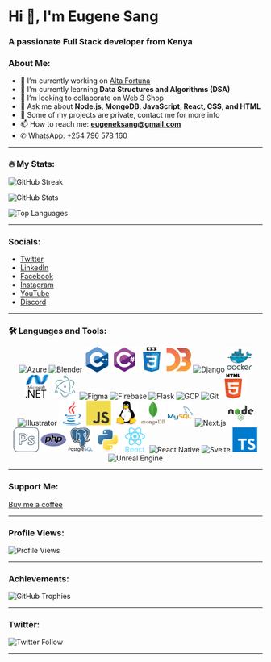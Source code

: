 # Hi 👋, I'm Eugene Sang  
### A passionate Full Stack developer from Kenya

### About Me:
- 🔭 I’m currently working on [Alta Fortuna](https://altafortuna.life)
- 🌱 I’m currently learning **Data Structures and Algorithms (DSA)**
- 👯 I’m looking to collaborate on Web 3 Shop
- 💬 Ask me about **Node.js, MongoDB, JavaScript, React, CSS, and HTML**
- 🤝 Some of my projects are private, contact me for more info
- 📫 How to reach me: **eugeneksang@gmail.com**
- ✆ WhatsApp: [+254 796 578 160](https://wa.me/message/FBHH7ESQJFB4A1)
---

### 🔥 My Stats:

![GitHub Streak](https://streak-stats.demolab.com?user=eugenesang&theme=onedark)

![GitHub Stats](https://github-readme-stats.vercel.app/api?username=eugenesang&theme=dracula&show_icons=true)

![Top Languages](https://github-readme-stats.vercel.app/api/top-langs?username=eugenesang&show_icons=true&locale=en&layout=compact&theme=dracula)

---

### Socials:

- [Twitter](https://twitter.com/sang_eugene)
- [LinkedIn](https://linkedin.com/in/eugenesang)
- [Facebook](https://fb.com/eugeneksang)
- [Instagram](https://instagram.com/eugene.sang)
- [YouTube](https://www.youtube.com/@eugenesang)
- [Discord](https://discord.gg/Nu76yC3V)

---

### 🛠️ Languages and Tools:

<p align="center">
  <img src="https://www.vectorlogo.zone/logos/microsoft_azure/microsoft_azure-icon.svg" alt="Azure" width="50" height="50"/>
  <img src="https://download.blender.org/branding/community/blender_community_badge_white.svg" alt="Blender" width="50" height="50"/>
  <img src="https://raw.githubusercontent.com/devicons/devicon/master/icons/cplusplus/cplusplus-original.svg" alt="C++" width="50" height="50"/>
  <img src="https://raw.githubusercontent.com/devicons/devicon/master/icons/csharp/csharp-original.svg" alt="C#" width="50" height="50"/>
  <img src="https://raw.githubusercontent.com/devicons/devicon/master/icons/css3/css3-original-wordmark.svg" alt="CSS3" width="50" height="50"/>
  <img src="https://raw.githubusercontent.com/devicons/devicon/master/icons/d3js/d3js-original.svg" alt="D3.js" width="50" height="50"/>
  <img src="https://cdn.worldvectorlogo.com/logos/django.svg" alt="Django" width="50" height="50"/>
  <img src="https://raw.githubusercontent.com/devicons/devicon/master/icons/docker/docker-original-wordmark.svg" alt="Docker" width="50" height="50"/>
  <img src="https://raw.githubusercontent.com/devicons/devicon/master/icons/dot-net/dot-net-original-wordmark.svg" alt=".NET" width="50" height="50"/>
  <img src="https://raw.githubusercontent.com/devicons/devicon/master/icons/electron/electron-original.svg" alt="Electron" width="50" height="50"/>
  <img src="https://www.vectorlogo.zone/logos/figma/figma-icon.svg" alt="Figma" width="50" height="50"/>
  <img src="https://www.vectorlogo.zone/logos/firebase/firebase-icon.svg" alt="Firebase" width="50" height="50"/>
  <img src="https://www.vectorlogo.zone/logos/pocoo_flask/pocoo_flask-icon.svg" alt="Flask" width="50" height="50"/>
  <img src="https://www.vectorlogo.zone/logos/google_cloud/google_cloud-icon.svg" alt="GCP" width="50" height="50"/>
  <img src="https://www.vectorlogo.zone/logos/git-scm/git-scm-icon.svg" alt="Git" width="50" height="50"/>
  <img src="https://raw.githubusercontent.com/devicons/devicon/master/icons/html5/html5-original-wordmark.svg" alt="HTML5" width="50" height="50"/>
  <img src="https://www.vectorlogo.zone/logos/adobe_illustrator/adobe_illustrator-icon.svg" alt="Illustrator" width="50" height="50"/>
  <img src="https://raw.githubusercontent.com/devicons/devicon/master/icons/java/java-original.svg" alt="Java" width="50" height="50"/>
  <img src="https://raw.githubusercontent.com/devicons/devicon/master/icons/javascript/javascript-original.svg" alt="JavaScript" width="50" height="50"/>
  <img src="https://raw.githubusercontent.com/devicons/devicon/master/icons/linux/linux-original.svg" alt="Linux" width="50" height="50"/>
  <img src="https://raw.githubusercontent.com/devicons/devicon/master/icons/mongodb/mongodb-original-wordmark.svg" alt="MongoDB" width="50" height="50"/>
  <img src="https://raw.githubusercontent.com/devicons/devicon/master/icons/mysql/mysql-original-wordmark.svg" alt="MySQL" width="50" height="50"/>
  <img src="https://cdn.worldvectorlogo.com/logos/nextjs-2.svg" alt="Next.js" width="50" height="50"/>
  <img src="https://raw.githubusercontent.com/devicons/devicon/master/icons/nodejs/nodejs-original-wordmark.svg" alt="Node.js" width="50" height="50"/>
  <img src="https://raw.githubusercontent.com/devicons/devicon/master/icons/photoshop/photoshop-line.svg" alt="Photoshop" width="50" height="50"/>
  <img src="https://raw.githubusercontent.com/devicons/devicon/master/icons/php/php-original.svg" alt="PHP" width="50" height="50"/>
  <img src="https://raw.githubusercontent.com/devicons/devicon/master/icons/postgresql/postgresql-original-wordmark.svg" alt="PostgreSQL" width="50" height="50"/>
  <img src="https://raw.githubusercontent.com/devicons/devicon/master/icons/python/python-original.svg" alt="Python" width="50" height="50"/>
  <img src="https://raw.githubusercontent.com/devicons/devicon/master/icons/react/react-original-wordmark.svg" alt="React" width="50" height="50"/>
  <img src="https://reactnative.dev/img/header_logo.svg" alt="React Native" width="50" height="50"/>
  <img src="https://upload.wikimedia.org/wikipedia/commons/1/1b/Svelte_Logo.svg" alt="Svelte" width="50" height="50"/>
  <img src="https://raw.githubusercontent.com/devicons/devicon/master/icons/typescript/typescript-original.svg" alt="TypeScript" width="50" height="50"/>
  <img src="https://raw.githubusercontent.com/kenangundogan/fontisto/036b7eca71aab1bef8e6a0518f7329f13ed62f6b/icons/svg/brand/unreal-engine.svg" alt="Unreal Engine" width="50" height="50"/>
</p>


---

### Support Me:
[Buy me a coffee](https://www.buymeacoffee.com/eugenesang)

---

### Profile Views:
![Profile Views](https://komarev.com/ghpvc/?username=eugenesang&label=Profile%20views&color=0e75b6&style=flat)

---

### Achievements:
![GitHub Trophies](https://github-profile-trophy.vercel.app/?username=eugenesang)

---

### Twitter:
![Twitter Follow](https://img.shields.io/twitter/follow/sang_eugene?logo=twitter&style=for-the-badge)

---
